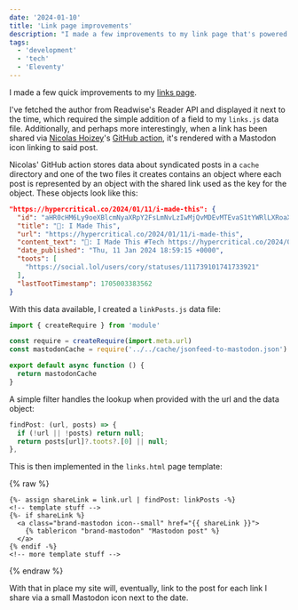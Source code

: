 ```yaml
---
date: '2024-01-10'
title: 'Link page improvements'
description: "I made a few improvements to my link page that's powered by Readwise Reader."
tags:
  - 'development'
  - 'tech'
  - 'Eleventy'
---
```


I made a few quick improvements to my [links page](/links).<!-- excerpt -->

I've fetched the author from Readwise's Reader API and displayed it next to the time, which required the simple addition of a field to my `links.js` data file. Additionally, and perhaps more interestingly, when a link has been shared via [Nicolas Hoizey](https://nicolas-hoizey.com)'s [GitHub action](https://github.com/nhoizey/github-action-feed-to-mastodon), it's rendered with a Mastodon icon linking to said post.

Nicolas' GitHub action stores data about syndicated posts in a `cache` directory and one of the two files it creates contains an object where each post is represented by an object with the shared link used as the key for the object. These objects look like this:

```json
"https://hypercritical.co/2024/01/11/i-made-this": {
  "id": "aHR0cHM6Ly9oeXBlcmNyaXRpY2FsLmNvLzIwMjQvMDEvMTEvaS1tYWRlLXRoaXM=",
  "title": "🔗: I Made This",
  "url": "https://hypercritical.co/2024/01/11/i-made-this",
  "content_text": "🔗: I Made This #Tech https://hypercritical.co/2024/01/11/i-made-this",
  "date_published": "Thu, 11 Jan 2024 18:59:15 +0000",
  "toots": [
    "https://social.lol/users/cory/statuses/111739101741733921"
  ],
  "lastTootTimestamp": 1705003383562
}
```

With this data available, I created a `linkPosts.js` data file:

```javascript
import { createRequire } from 'module'

const require = createRequire(import.meta.url)
const mastodonCache = require('../../cache/jsonfeed-to-mastodon.json')

export default async function () {
  return mastodonCache
}
```

A simple filter handles the lookup when provided with the url and the data object:

```javascript
findPost: (url, posts) => {
  if (!url || !posts) return null;
  return posts[url]?.toots?.[0] || null;
},
```

This is then implemented in the `links.html` page template:

{% raw %}
```liquid
{%- assign shareLink = link.url | findPost: linkPosts -%}
<!-- template stuff -->
{%- if shareLink %}
  <a class="brand-mastodon icon--small" href="{{ shareLink }}">
    {% tablericon "brand-mastodon" "Mastodon post" %}
  </a>
{% endif -%}
<!-- more template stuff -->
```
{% endraw %}

With that in place my site will, eventually, link to the post for each link I share via a small Mastodon icon next to the date.